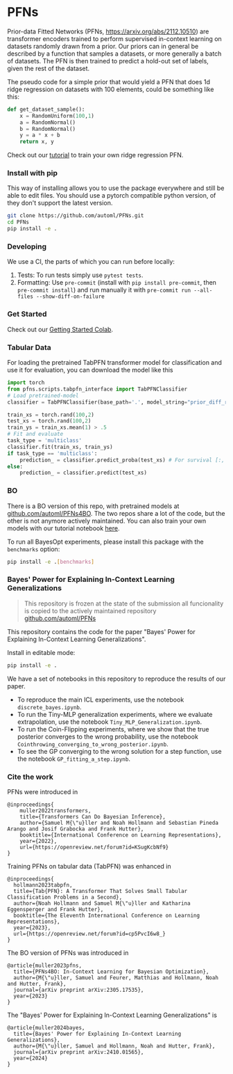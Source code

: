 # PFNs

Prior-data Fitted Networks (PFNs, https://arxiv.org/abs/2112.10510) are transformer encoders trained to perform supervised in-context learning on datasets randomly drawn from a prior.
Our priors can in general be described by a function that samples a datasets, or more generally a batch of datasets.
The PFN is then trained to predict a hold-out set of labels, given the rest of the dataset.

The pseudo code for a simple prior that would yield a PFN that does 1d ridge regression on datasets with 100 elements, could be something like this:

```python
def get_dataset_sample():
    x = RandomUniform(100,1)
    a = RandomNormal()
    b = RandomNormal()
    y = a * x + b
    return x, y
```

Check out our [tutorial](https://colab.research.google.com/drive/12YpI99LkuFeWcuYHt_idl142DqX7AaJf) to train your own ridge regression PFN.

### Install with pip

This way of installing allows you to use the package everywhere and still be able to edit files.
You should use a pytorch compatible python version, of they don't support the latest version.
```bash
git clone https://github.com/automl/PFNs.git
cd PFNs
pip install -e .
```

### Developing
We use a CI, the parts of which you can run before locally:
1. Tests: To run tests simply use `pytest tests`.
2. Formatting: Use `pre-commit` (install with `pip install pre-commit`, then `pre-commit install`) and run manually it with `pre-commit run --all-files --show-diff-on-failure`


### Get Started

Check out our [Getting Started Colab](https://colab.research.google.com/drive/12YpI99LkuFeWcuYHt_idl142DqX7AaJf).

### Tabular Data


For loading the pretrained TabPFN transformer model for classification and use it for evaluation, you can download the model like this

```python
import torch
from pfns.scripts.tabpfn_interface import TabPFNClassifier
# Load pretrained-model
classifier = TabPFNClassifier(base_path='.', model_string="prior_diff_real_checkpoint_n_0_epoch_42.cpkt")

train_xs = torch.rand(100,2)
test_xs = torch.rand(100,2)
train_ys = train_xs.mean(1) > .5
# Fit and evaluate
task_type = 'multiclass'
classifier.fit(train_xs, train_ys)
if task_type == 'multiclass':
    prediction_ = classifier.predict_proba(test_xs) # For survival [:, 1:]
else:
    prediction_ = classifier.predict(test_xs)
```


### BO

There is a BO version of this repo, with pretrained models at [github.com/automl/PFNs4BO](https://github.com/automl/PFNs4BO).
The two repos share a lot of the code, but the other is not anymore actively maintained.
You can also train your own models with our tutorial notebook [here](Tutorial_Training_for_BO.ipynb).

To run all BayesOpt experiments, please install this package with the `benchmarks` option:
```bash
pip install -e .[benchmarks]
```

### Bayes' Power for Explaining In-Context Learning Generalizations

> This repository is frozen at the state of the submission all funcionality is copied to the actively maintained repository [github.com/automl/PFNs](https://github.com/automl/PFNs)

This repository contains the code for the paper "Bayes' Power for Explaining In-Context Learning Generalizations".

Install in editable mode:
```bash
pip install -e .
```

We have a set of notebooks in this repository to reproduce the results of our paper.

- To reproduce the main ICL experiments, use the notebook `discrete_bayes.ipynb`.
- To run the Tiny-MLP generalization experiments, where we evaluate extrapolation, use the notebook `Tiny_MLP_Generalization.ipynb`.
- To run the Coin-Flipping experiments, where we show that the true posterior converges to the wrong probability, use the notebook `Cointhrowing_converging_to_wrong_posterior.ipynb`.
- To see the GP converging to the wrong solution for a step function, use the notebook `GP_fitting_a_step.ipynb`.


### Cite the work

PFNs were introduced in
```
@inproceedings{
    muller2022transformers,
    title={Transformers Can Do Bayesian Inference},
    author={Samuel M{\"u}ller and Noah Hollmann and Sebastian Pineda Arango and Josif Grabocka and Frank Hutter},
    booktitle={International Conference on Learning Representations},
    year={2022},
    url={https://openreview.net/forum?id=KSugKcbNf9}
}
```

Training PFNs on tabular data (TabPFN) was enhanced in
```
@inproceedings{
  hollmann2023tabpfn,
  title={Tab{PFN}: A Transformer That Solves Small Tabular Classification Problems in a Second},
  author={Noah Hollmann and Samuel M{\"u}ller and Katharina Eggensperger and Frank Hutter},
  booktitle={The Eleventh International Conference on Learning Representations},
  year={2023},
  url={https://openreview.net/forum?id=cp5PvcI6w8_}
}
```

The BO version of PFNs was introduced in
```
@article{muller2023pfns,
  title={PFNs4BO: In-Context Learning for Bayesian Optimization},
  author={M{\"u}ller, Samuel and Feurer, Matthias and Hollmann, Noah and Hutter, Frank},
  journal={arXiv preprint arXiv:2305.17535},
  year={2023}
}
```

The "Bayes' Power for Explaining In-Context Learning Generalizations" is
```
@article{muller2024bayes,
  title={Bayes' Power for Explaining In-Context Learning Generalizations},
  author={M{\"u}ller, Samuel and Hollmann, Noah and Hutter, Frank},
  journal={arXiv preprint arXiv:2410.01565},
  year={2024}
}
```

